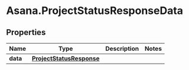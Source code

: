# Asana.ProjectStatusResponseData

## Properties
Name | Type | Description | Notes
------------ | ------------- | ------------- | -------------
**data** | [**ProjectStatusResponse**](ProjectStatusResponse.md) |  | 
